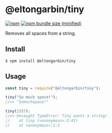 # @eltongarbin/tiny

[![npm](https://img.shields.io/npm/v/@eltongarbin/tiny.svg)](https://github.com/eltongarbin/tiny)
[![npm bundle size (minified)](https://img.shields.io/bundlephobia/min/react.svg)](https://github.com/eltongarbin/tiny)

Removes all spaces from a string.

## Install

```
$ npm install @eltongarbin/tiny
```

## Usage

```js
const tiny = require("@eltongarbin/tiny");

tiny("So much space!");
//=> "Somuchspace!"

tiny(1337);
//=> Uncaught TypeError: Tiny wants a string!
//    at tiny (<anonymous>:2:41)
//    at <anonymous>:1:1
```